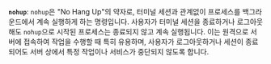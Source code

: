 **`nohup`**: `nohup`은 "No Hang Up"의 약자로, 터미널 세션과 관계없이 프로세스를 백그라운드에서 계속 실행하게 하는 명령입니다. 사용자가 터미널 세션을 종료하거나 로그아웃해도 `nohup`으로 시작된 프로세스는 종료되지 않고 계속 실행됩니다. 이는 원격으로 서버에 접속하여 작업을 수행할 때 특히 유용하며, 사용자가 로그아웃하거나 세션이 종료되어도 서버 상에서 특정 작업이나 서비스가 중단되지 않도록 합니다.